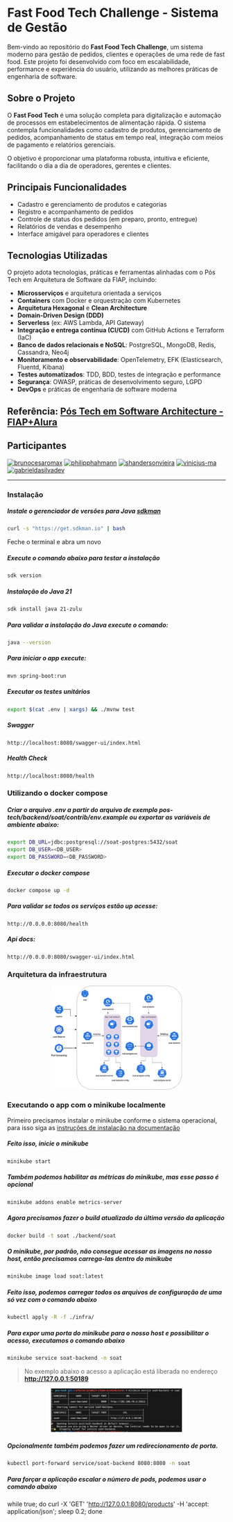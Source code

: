 # Fast Food Tech Challenge - Sistema de Gestão

Bem-vindo ao repositório do **Fast Food Tech Challenge**, um sistema moderno para gestão de pedidos, clientes e operações de uma rede de fast food. Este projeto foi desenvolvido com foco em escalabilidade, performance e experiência do usuário, utilizando as melhores práticas de engenharia de software.

## Sobre o Projeto

O **Fast Food Tech** é uma solução completa para digitalização e automação de processos em estabelecimentos de alimentação rápida. O sistema contempla funcionalidades como cadastro de produtos, gerenciamento de pedidos, acompanhamento de status em tempo real, integração com meios de pagamento e relatórios gerenciais.

O objetivo é proporcionar uma plataforma robusta, intuitiva e eficiente, facilitando o dia a dia de operadores, gerentes e clientes.

## Principais Funcionalidades

- Cadastro e gerenciamento de produtos e categorias
- Registro e acompanhamento de pedidos
- Controle de status dos pedidos (em preparo, pronto, entregue)
- Relatórios de vendas e desempenho
- Interface amigável para operadores e clientes

## Tecnologias Utilizadas

O projeto adota tecnologias, práticas e ferramentas alinhadas com o Pós Tech em Arquitetura de Software da FIAP, incluindo:

- **Microsserviços** e arquitetura orientada a serviços
- **Containers** com Docker e orquestração com Kubernetes
- **Arquitetura Hexagonal** e **Clean Architecture**
- **Domain-Driven Design (DDD)**
- **Serverless** (ex: AWS Lambda, API Gateway)
- **Integração e entrega contínua (CI/CD)** com GitHub Actions e Terraform (IaC)
- **Banco de dados relacionais e NoSQL**: PostgreSQL, MongoDB, Redis, Cassandra, Neo4j
- **Monitoramento e observabilidade**: OpenTelemetry, EFK (Elasticsearch, Fluentd, Kibana)
- **Testes automatizados**: TDD, BDD, testes de integração e performance
- **Segurança**: OWASP, práticas de desenvolvimento seguro, LGPD
- **DevOps** e práticas de engenharia de software moderna

## Referência: [Pós Tech em Software Architecture - FIAP+Alura](https://postech.fiap.com.br/curso/software-architecture/)

## Participantes

[![brunocesaromax](https://github.com/brunocesaromax.png?size=100)](https://github.com/brunocesaromax)
[![philipphahmann](https://github.com/philipphahmann.png?size=100)](https://github.com/philipphahmann)
[![shandersonvieira](https://github.com/shandersonvieira.png?size=100)](https://github.com/shandersonvieira)
[![vinicius-ma](https://github.com/vinicius-ma.png?size=100)](https://github.com/vinicius-ma)
[![gabrieldasilvadev](https://github.com/gabrieldasilvadev.png?size=100)](https://github.com/gabrieldasilvadev)

---

### Instalação

##### Instale o gerenciador de versões para Java [sdkman](https://sdkman.io/install/)

```sh
curl -s "https://get.sdkman.io" | bash
```

Feche o terminal e abra um novo

##### Execute o comando abaixo para testar a instalação

```sh
sdk version
```

##### Instalação do Java 21

```sh
sdk install java 21-zulu
```

##### Para validar a instalação do Java execute o comando:

```sh
java --version
```

##### Para iniciar o app execute:

```sh
mvn spring-boot:run
```

##### Executar os testes unitários

```sh
export $(cat .env | xargs) && ./mvnw test
```

##### Swagger

```
http://localhost:8080/swagger-ui/index.html
```

##### Health Check

```
http://localhost:8080/health
```

### Utilizando o docker compose

##### Criar o arquivo .env a partir do arquivo de exemplo pos-tech/backend/soat/contrib/env.example ou exportar as variáveis de ambiente abaixo:

```sh
export DB_URL=jdbc:postgresql://soat-postgres:5432/soat
export DB_USER=<DB_USER>
export DB_PASSWORD=<DB_PASSWORD>
```

##### Executar o docker compose

```sh
docker compose up -d
```

##### Para validar se todos os serviços estão up acesse:

```
http://0.0.0.0:8080/health
```

##### Api docs:

```
http://0.0.0.0:8080/swagger-ui/index.html
```

### Arquitetura da infraestrutura

<div align="center">
    <img src="./docs/images/infra_kubernetes.png"width="60%">
</div>

### Executando o app com o minikube localmente

Primeiro precisamos instalar o minikube conforme o sistema operacional, para isso siga as [instruções de instalação na documentação](https://minikube.sigs.k8s.io/docs/start/?arch=%2Fmacos%2Farm64%2Fstable%2Fbinary+download)

##### Feito isso, inicie o minikube

```sh
minikube start
```

##### Também podemos habilitar as métricas do minikube, mas esse passo é opcional

```sh
minikube addons enable metrics-server
```

##### Agora precisamos fazer o build atualizado da última versão da aplicação

```sh
docker build -t soat ./backend/soat
```

##### O minikube, por padrão, não consegue acessar as imagens no nosso host, então precisamos carrega-las dentro do minikube

```sh
minikube image load soat:latest
```

##### Feito isso, podemos carregar todos os arquivos de configuração de uma só vez com o comando abaixo

```sh
kubectl apply -R -f ./infra/
```

##### Para expor uma porta do minikube para o nosso host e possibilitar o acesso, executamos o comando abaixo

```sh
minikube service soat-backend -n soat
```

> No exemplo abaixo o acesso a aplicação está liberada no endereço **http://127.0.0.1:50189**

<div align="center">
    <img src="./docs/images/minikube_service.png"width="60%">
</div>

##### Opcionalmente também podemos fazer um redirecionamento de porta.

```sh
kubectl port-forward service/soat-backend 8080:8080 -n soat
```

##### Para forçar a aplicação escalar o número de pods, podemos usar o comando abaixo

while true; do curl -X 'GET' 'http://127.0.0.1:8080/products' -H 'accept: application/json'; sleep 0.2; done
